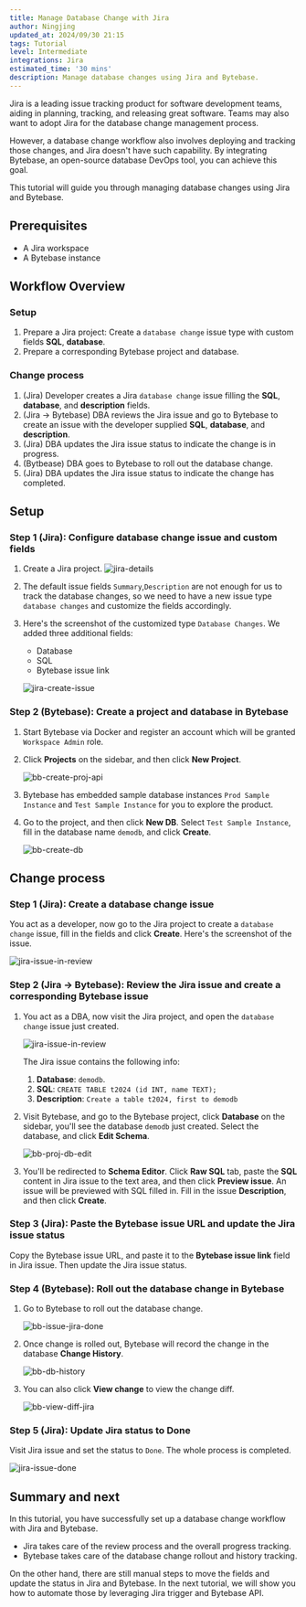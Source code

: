```yaml
---
title: Manage Database Change with Jira
author: Ningjing
updated_at: 2024/09/30 21:15
tags: Tutorial
level: Intermediate
integrations: Jira
estimated_time: '30 mins'
description: Manage database changes using Jira and Bytebase.
---
```


Jira is a leading issue tracking product for software development teams, aiding in planning, tracking, and releasing great software. Teams may also want to adopt Jira for the database change management process.

However, a database change workflow also involves deploying and tracking those changes, and Jira doesn't
have such capability. By integrating Bytebase, an open-source database DevOps tool, you can achieve this goal.

This tutorial will guide you through managing database changes using Jira and Bytebase.

## Prerequisites

- A Jira workspace
- A Bytebase instance

## Workflow Overview

### Setup

1. Prepare a Jira project: Create a `database change` issue type with custom fields **SQL**, **database**.
1. Prepare a corresponding Bytebase project and database.

### Change process

1. (Jira) Developer creates a Jira `database change` issue filling the **SQL**, **database**, and **description** fields.
1. (Jira -> Bytebase) DBA reviews the Jira issue and go to Bytebase to create an issue with the developer supplied **SQL**, **database**, and **description**.
1. (Jira) DBA updates the Jira issue status to indicate the change is in progress.
1. (Bytbease) DBA goes to Bytebase to roll out the database change.
1. (Jira) DBA updates the Jira issue status to indicate the change has completed.

## Setup

### Step 1 (Jira): Configure database change issue and custom fields

1. Create a Jira project.
   ![jira-details](/content/docs/tutorials/database-change-management-with-jira/jira-details.webp)

1. The default issue fields `Summary`,`Description` are not enough for us to track the database changes, so we need to have a new issue type `database changes` and customize the fields accordingly.

1. Here's the screenshot of the customized type `Database Changes`. We added three additional fields:

   - Database
   - SQL
   - Bytebase issue link

   ![jira-create-issue](/content/docs/tutorials/database-change-management-with-jira/jira-create-issue.webp)

### Step 2 (Bytebase): Create a project and database in Bytebase

1. Start Bytebase via Docker and register an account which will be granted `Workspace Admin` role.

   <IncludeBlock url="/docs/get-started/install/terminal-docker-run-volume"></IncludeBlock>

1. Click **Projects** on the sidebar, and then click **New Project**.

   ![bb-create-proj-api](/content/docs/tutorials/database-change-management-with-jira/bb-create-proj-api.webp)

1. Bytebase has embedded sample database instances `Prod Sample Instance` and `Test Sample Instance` for you to explore the product.

1. Go to the project, and then click **New DB**. Select `Test Sample Instance`, fill in the database name `demodb`, and click **Create**.

   ![bb-create-db](/content/docs/tutorials/database-change-management-with-jira/bb-create-db.webp)

## Change process

### Step 1 (Jira): Create a database change issue

You act as a developer, now go to the Jira project to create a `database change` issue, fill in the fields and click **Create**. Here's the screenshot of the issue.

![jira-issue-in-review](/content/docs/tutorials/database-change-management-with-jira/jira-issue-in-review.webp)

### Step 2 (Jira -> Bytebase): Review the Jira issue and create a corresponding Bytebase issue

1. You act as a DBA, now visit the Jira project, and open the `database change` issue just created.

   ![jira-issue-in-review](/content/docs/tutorials/database-change-management-with-jira/jira-issue-in-review.webp)

   The Jira issue contains the following info:

   1. **Database**: `demodb`.
   1. **SQL**: `CREATE TABLE t2024 (id INT, name TEXT);`
   1. **Description**: `Create a table t2024, first to demodb`

1. Visit Bytebase, and go to the Bytebase project, click **Database** on the sidebar, you'll see the database `demodb` just created. Select the database, and click **Edit Schema**.

   ![bb-proj-db-edit](/content/docs/tutorials/database-change-management-with-jira/bb-proj-db-edit.webp)

1. You'll be redirected to **Schema Editor**. Click **Raw SQL** tab, paste the **SQL** content in Jira issue to the text area, and then click **Preview issue**. An issue will be previewed with SQL filled in. Fill in the issue **Description**, and then click **Create**.

### Step 3 (Jira): Paste the Bytebase issue URL and update the Jira issue status

Copy the Bytebase issue URL, and paste it to the **Bytebase issue link** field in Jira issue. Then
update the Jira issue status.

### Step 4 (Bytebase): Roll out the database change in Bytebase

1. Go to Bytebase to roll out the database change.

   ![bb-issue-jira-done](/content/docs/tutorials/database-change-management-with-jira/bb-issue-jira-done.webp)

1. Once change is rolled out, Bytebase will record the change in the database **Change History**.

   ![bb-db-history](/content/docs/tutorials/database-change-management-with-jira/bb-db-history.webp)

1. You can also click **View change** to view the change diff.

   ![bb-view-diff-jira](/content/docs/tutorials/database-change-management-with-jira/bb-view-diff-jira.webp)

### Step 5 (Jira): Update Jira status to Done

Visit Jira issue and set the status to `Done`. The whole process is completed.

![jira-issue-done](/content/docs/tutorials/database-change-management-with-jira/jira-issue-done.webp)

## Summary and next

In this tutorial, you have successfully set up a database change workflow with Jira and Bytebase.

- Jira takes care of the review process and the overall progress tracking.
- Bytebase takes care of the database change rollout and history tracking.

On the other hand, there are still manual steps to move the fields and update the status in Jira
and Bytebase. In the next tutorial, we will show you how to automate those by leveraging Jira trigger
and Bytebase API.
